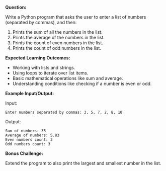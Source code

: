 **Question:**

Write a Python program that asks the user to enter a list of numbers (separated by commas), and then:

1. Prints the sum of all the numbers in the list.
2. Prints the average of the numbers in the list.
3. Prints the count of even numbers in the list.
4. Prints the count of odd numbers in the list.

**Expected Learning Outcomes:**

- Working with lists and strings.
- Using loops to iterate over list items.
- Basic mathematical operations like sum and average.
- Understanding conditions like checking if a number is even or odd.

**Example Input/Output:**

Input:

```
Enter numbers separated by commas: 3, 5, 7, 2, 8, 10
```

Output:

```
Sum of numbers: 35
Average of numbers: 5.83
Even numbers count: 3
Odd numbers count: 3
```

**Bonus Challenge:**

Extend the program to also print the largest and smallest number in the list.
